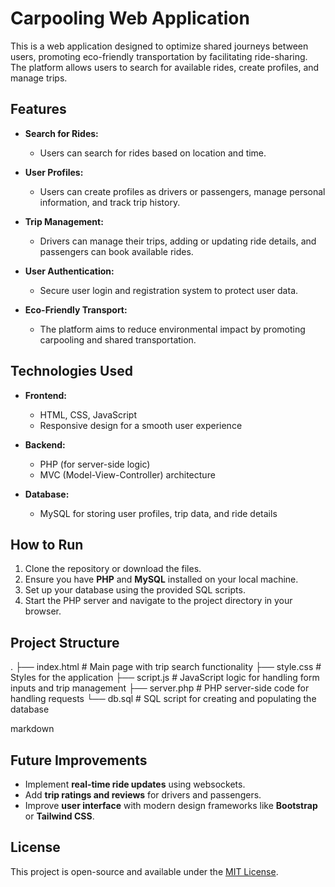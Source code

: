 # Carpooling Web Application

This is a web application designed to optimize shared journeys between users, promoting eco-friendly transportation by facilitating ride-sharing. The platform allows users to search for available rides, create profiles, and manage trips.

## Features

- **Search for Rides:**
  - Users can search for rides based on location and time.
  
- **User Profiles:**
  - Users can create profiles as drivers or passengers, manage personal information, and track trip history.
  
- **Trip Management:**
  - Drivers can manage their trips, adding or updating ride details, and passengers can book available rides.
  
- **User Authentication:**
  - Secure user login and registration system to protect user data.

- **Eco-Friendly Transport:**
  - The platform aims to reduce environmental impact by promoting carpooling and shared transportation.

## Technologies Used

- **Frontend:**
  - HTML, CSS, JavaScript
  - Responsive design for a smooth user experience
  
- **Backend:**
  - PHP (for server-side logic)
  - MVC (Model-View-Controller) architecture
  
- **Database:**
  - MySQL for storing user profiles, trip data, and ride details

## How to Run

1. Clone the repository or download the files.
2. Ensure you have **PHP** and **MySQL** installed on your local machine.
3. Set up your database using the provided SQL scripts.
4. Start the PHP server and navigate to the project directory in your browser.

## Project Structure

. ├── index.html # Main page with trip search functionality ├── style.css # Styles for the application ├── script.js # JavaScript logic for handling form inputs and trip management ├── server.php # PHP server-side code for handling requests └── db.sql # SQL script for creating and populating the database

markdown

## Future Improvements

- Implement **real-time ride updates** using websockets.
- Add **trip ratings and reviews** for drivers and passengers.
- Improve **user interface** with modern design frameworks like **Bootstrap** or **Tailwind CSS**.

## License

This project is open-source and available under the [MIT License](LICENSE).
